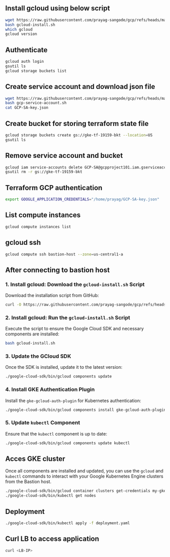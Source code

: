 
## Install gcloud using below script

```bash
wget https://raw.githubusercontent.com/prayag-sangode/gcp/refs/heads/main/gcloud-install.sh
bash gcloud-install.sh
which gcloud
gcloud version
```

## Authenticate 
```bash
gcloud auth login
gsutil ls
gcloud storage buckets list
```

## Create service account and download json file
```bash
wget https://raw.githubusercontent.com/prayag-sangode/gcp/refs/heads/main/gcp-service-account.sh
bash gcp-service-account.sh
cat GCP-SA-key.json
```

## Create bucket for storing terraform state file
```bash
gcloud storage buckets create gs://gke-tf-19159-bkt --location=US
gsutil ls
```

## Remove service account and bucket
```bash
gcloud iam service-accounts delete GCP-SA@gcpproject101.iam.gserviceaccount.com --project=gcpproject101
gsutil rm -r gs://gke-tf-19159-bkt
```

## Terraform GCP authentication
```bash
export GOOGLE_APPLICATION_CREDENTIALS="/home/prayag/GCP-SA-key.json"
```


## List compute instances
```bash
gcloud compute instances list
```

## gcloud ssh
```bash
gcloud compute ssh bastion-host --zone=us-central1-a
```

## After connecting to bastion host 

### 1. Install gcloud: Download the `gcloud-install.sh` Script
Download the installation script from GitHub:

```bash
curl -O https://raw.githubusercontent.com/prayag-sangode/gcp/refs/heads/main/gcloud-install.sh
```

### 2. Install gcloud: Run the `gcloud-install.sh` Script
Execute the script to ensure the Google Cloud SDK and necessary components are installed:

```bash
bash gcloud-install.sh
```

### 3. Update the GCloud SDK
Once the SDK is installed, update it to the latest version:

```bash
./google-cloud-sdk/bin/gcloud components update
```

### 4. Install GKE Authentication Plugin
Install the `gke-gcloud-auth-plugin` for Kubernetes authentication:

```bash
./google-cloud-sdk/bin/gcloud components install gke-gcloud-auth-plugin
```

### 5. Update `kubectl` Component
Ensure that the `kubectl` component is up to date:

```bash
./google-cloud-sdk/bin/gcloud components update kubectl
```

## Acces GKE cluster
Once all components are installed and updated, you can use the `gcloud` and `kubectl` commands to interact with your Google Kubernetes Engine clusters from the Bastion host.
```bash
./google-cloud-sdk/bin/gcloud container clusters get-credentials my-gke-cluster --zone us-central1-a --project gcpproject101
./google-cloud-sdk/bin/kubectl get nodes
```
## Deployment
```bash
./google-cloud-sdk/bin/kubectl apply -f deployment.yaml
```

## Curl LB to access application
```bash
curl <LB-IP>
```
